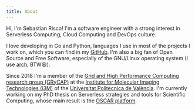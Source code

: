 ```yaml
---
title: About
---
```


Hi, I'm Sebastian Risco! I'm a software engineer with a strong interest in Serverless Computing, Cloud Computing and DevOps culture.

I love developing in Go and Python, languages I use in most of the projects I work on, which you can find in my [GitHub](https://github.com/srisco). I'm also a big fan of Open Source and Free Software, especially of the GNU/Linux operating system (I use [arch](https://archlinux.org/), BTW😆).

Since 2018 I'm a member of the [Grid and High Performance Computing  research group (GRyCAP)](https://www.grycap.upv.es/) at the [Institute for Molecular Imaging Technologies (i3M)](https://www.i3m.upv.es) of the [Universitat Politècnica de València](http://www.upv.es). I'm currently working on my PhD thesis on Serverless strategies and tools for Scientific Computing, whose main result is the [OSCAR platform](https://oscar.grycap.net).
